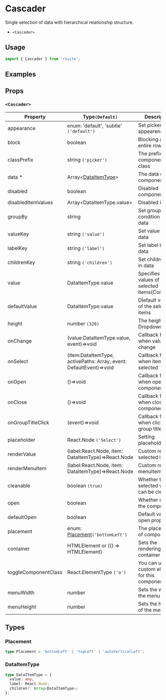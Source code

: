 # Cascader

Single selection of data with hierarchical relationship structure.

* `<Cascader>`

## Usage

```js
import { Cascader } from 'rsuite';
```

## Examples

<!--{demo}-->

## Props

### `<Cascader>`

| Property             | Type`(Default)`                                                    | Description                                            |
| -------------------- | ------------------------------------------------------------------ | ------------------------------------------------------ |
| appearance           | enum: 'default', 'subtle' `('default')`                            | Set picker appearence                                  |
| block                | boolean                                                            | Blocking an entire row                                 |
| classPrefix          | string `('picker')`                                                | The prefix of the component CSS class                  |
| data \*              | Array&lt;[DataItemType](#DataItemType)&gt;                         | The data of component                                  |
| disabled             | boolean                                                            | Disabled component                                     |
| disabledItemValues   | Array&lt;DataItemType.value&gt;                                    | Disabled items                                         |
| groupBy              | string                                                             | Set group condition key in data                        |
| valueKey             | string `('value')`                                                 | Set value key in data                                  |
| labelKey             | string `('label')`                                                 | Set label key in data                                  |
| childrenKey          | string `('children')`                                              | Set children key in data                               |
| value                | DataItemType.value                                                 | Specifies the values of the selected items(Controlled) |
| defaultValue         | DataItemType.value                                                 | DÏefault values of the selected items                  |
| height               | number `(320)`                                                     | The height of Dropdown                                 |
| onChange             | (value:DataItemType.value, event)=>void                            | Callback fired when value change                       |
| onSelect             | (item:DataItemType, activePaths: Array, event: DefaultEvent)=>void | Callback fired when item is selected                   |
| onOpen               | ()=>void                                                           | Callback fired when open component                     |
| onClose              | ()=>void                                                           | Callback fired when close component                    |
| onGroupTitleClick    | (event)=>void                                                      | Callback fired when click the group title              |
| placeholder          | React.Node `('Select')`                                            | Setting  placeholders                                  |
| renderValue          | (label:React.Node, item: DataItemType)=>React.Node                 | Custom render selected items                           |
| renderMenuItem       | (label:React.Node, item: DataItemType)=>React.Node                 | Custom render menuItems                                |
| cleanable            | boolean `(true)`                                                   | Whether the selected value can be cleared              |
| open                 | boolean                                                            | Whether open the component                             |
| defaultOpen          | boolean                                                            | Default value of open property                         |
| placement            | enum: [Placement](#Placement)`('bottomLeft')`                      | The placement of component                             |
| container            | HTMLElement or (() => HTMLElement)                                 | Sets the rendering container                           |
| toggleComponentClass | React.ElementType `('a')`                                          | You can use a custom element for this component        |
| menuWidth            | number                                                             | Sets the width of the menu                             |
| menuHeight           | number                                                             | Sets the height of the menu                            |


## Types

### Placement

```ts
type Placement = 'bottomLeft' | 'topLeft' | 'autoVerticalLeft';
```

### DataItemType

```ts
type DataItemType = {
  value: any;
  label: React.Node;
  children?: Array<DataItemType>;
};
```
